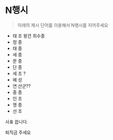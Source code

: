 # N행시
> 아래의 제시 단어를 이용해서 N행시를 지어주세요

- 태 조 왕건 최수종
- 정 종
- 태 종
- 세 종 
- 문 종
- 단 종
- 세 조 ?
- 예 성
- 연 산군??
- 중 종
- 인 조
- 명 종
- 선 조

사표 씁니다.

퇴직금 주세요

